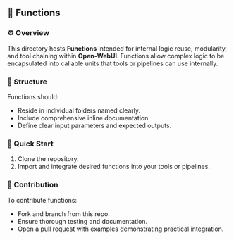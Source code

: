 ## 📂 Functions

### ⚙️ Overview
This directory hosts **Functions** intended for internal logic reuse, modularity, and tool chaining within **Open-WebUI**. Functions allow complex logic to be encapsulated into callable units that tools or pipelines can use internally.

### 📌 Structure
Functions should:
- Reside in individual folders named clearly.
- Include comprehensive inline documentation.
- Define clear input parameters and expected outputs.

### 🚀 Quick Start
1. Clone the repository.
2. Import and integrate desired functions into your tools or pipelines.

### 📝 Contribution
To contribute functions:
- Fork and branch from this repo.
- Ensure thorough testing and documentation.
- Open a pull request with examples demonstrating practical integration.
